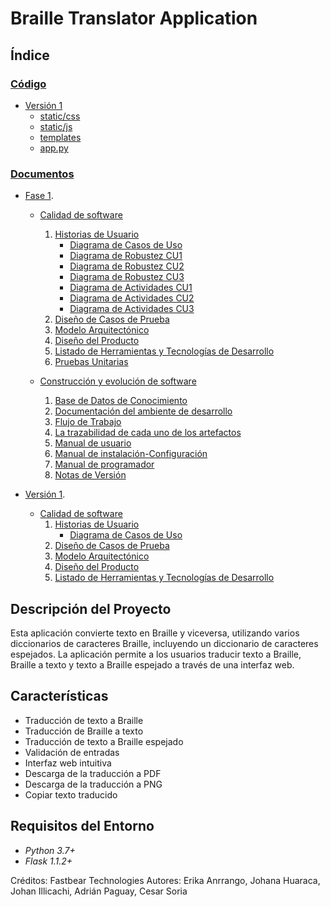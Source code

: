 # Braille Translator Application

## Índice

### [Código](Codigo)
  - [Versión 1](Codigo/Version-1)
      - [static/css](Codigo/Version-1/static/css)
      - [static/js](Codigo/Version-1/static/js)
      - [templates](Codigo/Version-1/templates)
      - [app.py](Codigo/Version-1/app.py)

### [Documentos](Documentos)
   - [Fase 1](Documentos/Fase%201%20(Demo)).
       - [Calidad de software](Documentos/Fase%201%20(Demo)/Calidad-de-software)
         1. [Historias de Usuario](Documentos/Fase%201%20(Demo)/Calidad-de-software/1-HistoriasDeUsuario.docx)
            - [Diagrama de Casos de Uso](Documentos/Fase%201%20(Demo)/Calidad-de-software/CasosDeUso.png)
            - [Diagrama de Robustez CU1](Documentos/Fase%201%20(Demo)/Calidad-de-software/DiagramaRobustezCU1.png)
            - [Diagrama de Robustez CU2](Documentos/Fase%201%20(Demo)/Calidad-de-software/DiagramaRobustezCU2.png)
            - [Diagrama de Robustez CU3](Documentos/Fase%201%20(Demo)/Calidad-de-software/DiagramaRobustezCU3.png)
            - [Diagrama de Actividades CU1](Documentos/Fase%201%20(Demo)/Calidad-de-software/DiagramaDeActividadCU1.png)
            - [Diagrama de Actividades CU2](Documentos/Fase%201%20(Demo)/Calidad-de-software/DiagramaDeActividadCU2.png)  
            - [Diagrama de Actividades CU3](Documentos/Fase%201%20(Demo)/Calidad-de-software/DiagramaDeActividadCU3.png)
          2. [Diseño de Casos de Prueba](Documentos/Fase%201%20(Demo)/Calidad-de-software/diseño-de-casos-de-prueba)
          3. [Modelo Arquitectónico](Documentos/Fase%201%20(Demo)/Calidad-de-software/3-ModeloArquitectonico.docx)
          4. [Diseño del Producto](Documentos/Fase%201%20(Demo)/Calidad-de-software/4-DiseñoDelProducto.docx)
          5. [Listado de Herramientas y Tecnologías de Desarrollo](Documentos/Fase%201%20(Demo)/Calidad-de-software/5-ListadoDeHerramientas-TecnologiasDeDesarrollo.docx)
          6. [Pruebas Unitarias](Documentos/Fase%201%20(Demo)/Calidad-de-software/6-PruebasUnitarias.docx)
          
    
      - [Construcción y evolución de software](Documentos/Fase%201%20(Demo)/Construccion-y-evolucion-de-software)
          1. [Base de Datos de Conocimiento](Documentos/Fase%201%20(Demo)/Construccion-y-evolucion-de-software/BaseDeDatosDeConocimiento.pdf)
          2. [Documentación del ambiente de desarrollo](Documentos/Fase%201%20(Demo)/Construccion-y-evolucion-de-software/DocumentacionDelAmbienteDeDesarrollo.pdf)
          3. [Flujo de Trabajo](Documentos/Fase%201%20(Demo)/Construccion-y-evolucion-de-software/FlujoDeTrabajo.pdf)
          4. [La trazabilidad de cada uno de los artefactos](Documentos/Fase%201%20(Demo)/Construccion-y-evolucion-de-software/TrazabilidadDeLosArtefactos.pdf)
          5. [Manual de usuario](Documentos/Fase%201%20(Demo)/Construccion-y-evolucion-de-software/ManualDeUsuario.pdf)
          6. [Manual de instalación-Configuración](Documentos/Fase%201%20(Demo)/Construccion-y-evolucion-de-software/ManualDeInstalacionConfiguración.pdf)
          7. [Manual de programador](Documentos/Fase%201%20(Demo)/Construccion-y-evolucion-de-software/ManualDelProgramador.pdf)
          8. [Notas de Versión](Documentos/Fase%201%20(Demo)/Construccion-y-evolucion-de-software/NotasDeVersión.pdf)

           
   - [Versión 1](Documentos/Versi%C3%B3n%201.0).
      - [Calidad de software](Documentos/Versi%C3%B3n%201.0/Calidad-de-software)
        1. [Historias de Usuario](Documentos/Versi%C3%B3n%201.0/Calidad-de-software/1-HistoriasDeUsuario.pdf)
            - [Diagrama de Casos de Uso](Documentos/Versi%C3%B3n%201.0/Calidad-de-software/CasosDeUso.png)
        2. [Diseño de Casos de Prueba](Documentos/Versi%C3%B3n%201.0/Calidad-de-software/2-DiseñoDeCasosDePrueba.pdf)
        3. [Modelo Arquitectónico](Documentos/Versi%C3%B3n%201.0/Calidad-de-software/3-ModeloArquitectonico.pdf)
        4. [Diseño del Producto](Documentos/Versi%C3%B3n%201.0/Calidad-de-software/4-DiseñoDelProducto.pdf)
        5. [Listado de Herramientas y Tecnologías de Desarrollo](Documentos/Versi%C3%B3n%201.0/Calidad-de-software/5-Herramientas_TecnologiasDeDesarrollo.pdf)
      

## Descripción del Proyecto

Esta aplicación convierte texto en Braille y viceversa, utilizando varios diccionarios de caracteres Braille, incluyendo un diccionario de caracteres espejados. La aplicación permite a los usuarios traducir texto a Braille, Braille a texto y texto a Braille espejado a través de una interfaz web.

## Características

- Traducción de texto a Braille
- Traducción de Braille a texto
- Traducción de texto a Braille espejado
- Validación de entradas
- Interfaz web intuitiva
- Descarga de la traducción a PDF
- Descarga de la traducción a PNG
- Copiar texto traducido

## Requisitos del Entorno

- *Python 3.7+*
- *Flask 1.1.2+*

Créditos: Fastbear Technologies
Autores: Erika Anrrango, Johana Huaraca, Johan Illicachi, Adrián Paguay, Cesar Soria
